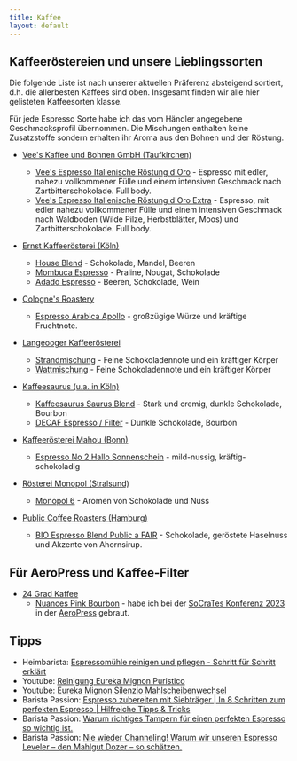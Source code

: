 ```yaml
---
title: Kaffee
layout: default
---
```

## Kaffeeröstereien und unsere Lieblingssorten

Die folgende Liste ist nach unserer aktuellen Präferenz absteigend sortiert, d.h. die allerbesten Kaffees sind oben. Insgesamt finden wir alle hier gelisteten Kaffeesorten klasse.

Für jede Espresso Sorte habe ich das vom Händler angegebene Geschmacksprofil übernommen. Die Mischungen enthalten keine Zusatzstoffe sondern erhalten ihr Aroma aus den Bohnen und der Röstung.

* [Vee's Kaffee und Bohnen GmbH (Taufkirchen)](https://shop.vees-kaffee.com/de/index.html)
  * [Vee's Espresso Italienische Röstung d'Oro](https://vees-coffee.com/de/espresso-und-cappuccino/8-464-vee-s-espresso-italienische-roestung-d-oro-4260338291082.html) - Espresso mit edler, nahezu vollkommener Fülle und einem intensiven Geschmack nach Zartbitterschokolade. Full body.
  * [Vee's Espresso Italienische Röstung d'Oro Extra](https://vees-coffee.com/de/espresso-und-cappuccino/9-vee-s-espresso-italienische-roestung-d-oro-extra-4260338291099.html) - Espresso, mit edler nahezu vollkommener Fülle und einem intensiven Geschmack nach Waldboden (Wilde Pilze, Herbstblätter, Moos) und Zartbitterschokolade. Full body.

* [Ernst Kaffeerösterei (Köln)](https://www.ernst-kaffee.de/)
  * [House Blend](https://www.ernst-kaffee.de/produktdetail/?wpsg_action=showProdukt&produkt_id=86) - Schokolade, Mandel, Beeren
  * [Mombuca Espresso](https://www.ernst-kaffee.de/produktdetail/?wpsg_action=showProdukt&produkt_id=189) - Praline, Nougat, Schokolade
  * [Adado Espresso](https://www.ernst-kaffee.de/produktdetail/?wpsg_action=showProdukt&produkt_id=210) - Beeren, Schokolade, Wein

* [Cologne's Roastery](https://colognes-roastery.de/)
  * [Espresso Arabica Apollo](https://colognes-roastery.de/espresso/17/espresso-arabica-apollo?c=7) - großzügige Würze und kräftige Fruchtnote.

* [Langeooger Kaffeerösterei](https://www.langeooger.shop/)
  * [Strandmischung](https://www.langeooger.shop/p/langeooger-strandmischung) - Feine Schokoladennote und ein kräftiger Körper
  * [Wattmischung](https://www.langeooger.shop/p/langeooger-wattmischung) - Feine Schokoladennote und ein kräftiger Körper

* [Kaffeesaurus (u.a. in Köln)](https://kaffeesaurus.com/)
  * [Kaffeesaurus Saurus Blend](https://kaffeesaurus.com/produkt/saurus-blend) - Stark und cremig, dunkle Schokolade, Bourbon
  * [DECAF Espresso / Filter](https://kaffeesaurus.com/produkt/decaf-espresso-filter) - Dunkle Schokolade, Bourbon

* [Kaffeerösterei Mahou (Bonn)](https://www.mahou-coffeehouse.com/)
  * [Espresso No 2 Hallo Sonnenschein](https://www.mahou-coffeehouse.com/product-page/no-2-hallo-sonnenschein) - mild-nussig, kräftig-schokoladig

* [Rösterei Monopol (Stralsund)](https://kaffee-monopol.de/shop/index.html)
  * [Monopol 6](https://kaffee-monopol.de/shop/kaffee/46-monopol-6.html) - Aromen von Schokolade und Nuss

* [Public Coffee Roasters (Hamburg)](https://publiccoffeeroasters.com/produkte/)
  * [BIO Espresso Blend Public a FAIR](https://publiccoffeeroasters.com/produkt/espresso-blend-public-a-fair/) - Schokolade, geröstete Haselnuss und Akzente von Ahornsirup.

## Für AeroPress und Kaffee-Filter

- [24 Grad Kaffee](https://www.24grad.net/kaffeeshop/)
    - [Nuances Pink Bourbon](https://www.24grad.net/kaffeeshop/kaffee/suedamerika/kolumbien-nuances-pink-bourbon/) - habe ich bei der [SoCraTes Konferenz 2023](https://www.socrates-conference.de/home) in der [AeroPress](https://aeropress.com/) gebraut.

## Tipps

* Heimbarista: [Espressomühle reinigen und pflegen - Schritt für Schritt erklärt](https://www.heimbarista.com/articles/9-espressomuhle-reinigen-und-pflegen-schritt-fur-schritt-erklart)
* Youtube: [Reinigung Eureka Mignon Puristico](https://www.youtube.com/watch?v=Hn42I3afsk8)
* Youtube: [Eureka Mignon Silenzio Mahlscheibenwechsel](https://www.youtube.com/watch?v=pbN2QR6eS_U)
* Barista Passion: [Espresso zubereiten mit Siebträger | In 8 Schritten zum perfekten Espresso | Hilfreiche Tipps & Tricks](https://www.barista-passione.de/espresso-zubereiten/)
* Barista Passion: [Warum richtiges Tampern für einen perfekten Espresso so wichtig ist.](https://www.barista-passione.de/richtig-tampern/)
* Barista Passion: [Nie wieder Channeling! Warum wir unseren Espresso Leveler – den Mahlgut Dozer – so schätzen.](https://www.barista-passione.de/mahlgut-dozer-espresso-leveler-kaffee-verteiler/)